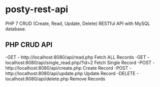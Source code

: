 # posty-rest-api
 
PHP 7 CRUD (Create, Read, Update, Delete) RESTful API with MySQL database.

## PHP CRUD API
-GET - http://localhost:8080/api/read.php Fetch ALL Records
-GET - localhost:8080/api/single_read.php/?id=2 Fetch Single Record
-POST - http://localhost:8080/api/create.php Create Record
-POST - http://localhost:8080/api/update.php Update Record
-DELETE - localhost:8080/api/delete.php Remove Records
